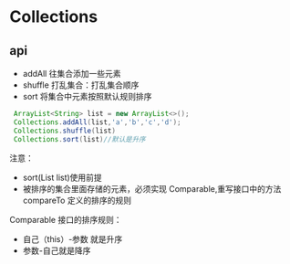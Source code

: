 # Collections

## api

- addAll 往集合添加一些元素
- shuffle 打乱集合：打乱集合顺序
- sort 将集合中元素按照默认规则排序

```java
 ArrayList<String> list = new ArrayList<>();
 Collections.addAll(list,'a','b','c','d');
 Collections.shuffle(list)
 Collections.sort(list)//默认是升序
```

注意：

- sort(List<T> list)使用前提
- 被排序的集合里面存储的元素，必须实现 Comparable,重写接口中的方法 compareTo 定义的排序的规则

Comparable 接口的排序规则：

- 自己（this）-参数 就是升序
- 参数-自己就是降序
